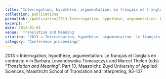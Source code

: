 ```yaml
---
title: "Interrogation, hypothèse, argumentation. Le français et l’anglais en contraste"
collection: publications
permalink: /publication/2013-Interrogation, hypothèse, argumentation. Le français et l’anglais en contraste
excerpt: ''
date: 2013-01-01
venue: 'Translation and Meaning'
citation: '2013 « Interrogation, hypothèse, argumentation. Le français et l’anglais en contraste » in Barbara Lewandowska-Tomaszczyk and Marcel Thelen (eds) “<i>Translation and Meaning</i>”, Part 10, Maastricht: Zuyd University of Applied Sciences, Maastricht School of Translation and Interpreting, 93-107'
category: 'Conference proceedings'
---
```

2013 « Interrogation, hypothèse, argumentation. Le français et l’anglais en contraste » in Barbara Lewandowska-Tomaszczyk and Marcel Thelen (eds) “<i>Translation and Meaning</i>”, Part 10, Maastricht: Zuyd University of Applied Sciences, Maastricht School of Translation and Interpreting, 93-107